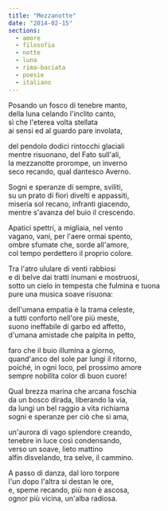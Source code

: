 ```yaml
---
title: "Mezzanotte"
date: "2014-02-15"
sections:
  - amore
  - filosofia
  - notte
  - luna
  - rima-baciata
  - poesie
  - italiano
---
```


Posando un fosco di tenebre manto,\
della luna celando l'inclito canto,\
sì che l'eterea volta stellata\
ai sensi ed al guardo pare involata,

del pendolo dodici rintocchi glaciali\
mentre risuonano, del Fato sull'ali,\
la mezzanotte prorompe, un inverno\
seco recando, qual dantesco Averno.

Sogni e speranze di sempre, sviliti,\
su un prato di fiori divelti e appassiti,\
miseria sol recano, infranti giacendo,\
mentre s'avanza del buio il crescendo.

Apatici spettri, a migliaia, nel vento\
vagano, vani, per l'aere ormai spento,\
ombre sfumate che, sorde all'amore,\
col tempo perdettero il proprio colore.

Tra l'atro ululare di venti rabbiosi\
e di belve dai tratti inumani e mostruosi,\
sotto un cielo in tempesta che fulmina e tuona\
pure una musica soave risuona:

dell'umana empatia è la trama celeste,\
a tutti conforto nell'ore più meste,\
suono ineffabile di garbo ed affetto,\
d'umana amistade che palpita in petto,

faro che il buio illumina a giorno,\
quand'anco del sole par lungi il ritorno,\
poiché, in ogni loco, pel prossimo amore\
sempre nobilita color di buon cuore!

Qual brezza marina che arcana foschia\
da un bosco dirada, liberando la via,\
da lungi un bel raggio a vita richiama\
sogni e speranze per ciò che si ama,

un'aurora di vago splendore creando,\
tenebre in luce così condensando,\
verso un soave, lieto mattino\
alfin disvelando, tra selve, il cammino.

A passo di danza, dal loro torpore\
l'un dopo l'altra si destan le ore,\
e, speme recando, più non è ascosa,\
ognor più vicina, un'alba radiosa.
